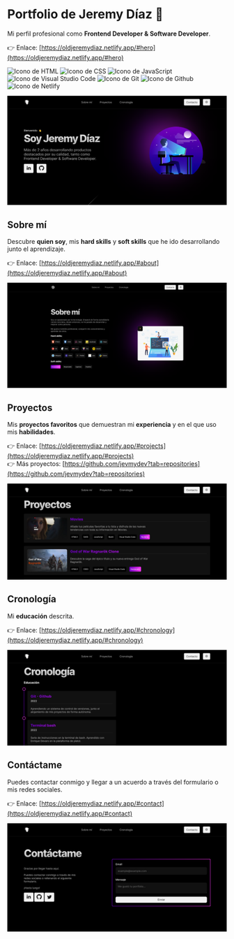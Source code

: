 # Portfolio de Jeremy Díaz 👋

Mi perfil profesional como **Frontend Developer & Software Developer**.

👉 Enlace: [https://oldjeremydiaz.netlify.app/#hero](https://oldjeremydiaz.netlify.app/#hero)

<p align="left">
  <img src="https://img.shields.io/badge/HTML5-E34F26?style=for-the-badge&logo=html5&logoColor=white" alt="Icono de HTML">
  <img src="https://img.shields.io/badge/CSS3-1572B6?style=for-the-badge&logo=css3&logoColor=white" alt="Icono de CSS">
  <img src="https://img.shields.io/badge/JavaScript-323330?style=for-the-badge&logo=javascript&logoColor=F7DF1E" alt="Icono de JavaScript">
  <img src="https://img.shields.io/badge/Visual_Studio_Code-0078D4?style=for-the-badge&logo=visual%20studio%20code&logoColor=white" alt="Icono de Visual Studio Code">
  <img src="https://img.shields.io/badge/GIT-E44C30?style=for-the-badge&logo=git&logoColor=white" alt="Icono de Git">
  <img src="https://img.shields.io/badge/GitHub-100000?style=for-the-badge&logo=github&logoColor=white" alt="Icono de Github">
  <img src="https://img.shields.io/badge/Netlify-00C7B7?style=for-the-badge&logo=netlify&logoColor=white" alt="Icono de Netlify">
</p>

![Hero del portfolio de Jeremy Díaz](./images/readme/hero.png)

## Sobre mí

Descubre **quien soy**, mis **hard skills** y **soft skills** que he ido desarrollando junto el aprendizaje.

👉 Enlace: [https://oldjeremydiaz.netlify.app/#about](https://oldjeremydiaz.netlify.app/#about)

![Sobre mí del portfolio de Jeremy Díaz](./images/readme/about.png)

## Proyectos

Mis **proyectos favoritos** que demuestran mi **experiencia** y en el que uso mis **habilidades**.

👉 Enlace: [https://oldjeremydiaz.netlify.app/#projects](https://oldjeremydiaz.netlify.app/#projects)  
👉 Más proyectos: [https://github.com/jevmydev?tab=repositories](https://github.com/jevmydev?tab=repositories)

![Proyectos del portfolio de Jeremy Díaz](./images/readme/projects.png)

## Cronología

Mi **educación** descrita.

👉 Enlace: [https://oldjeremydiaz.netlify.app/#chronology](https://oldjeremydiaz.netlify.app/#chronology)

![Cronología del portfolio de Jeremy Díaz](./images/readme/chronology.png)

## Contáctame

Puedes contactar conmigo y llegar a un acuerdo a través del formulario o mis redes sociales.

👉 Enlace: [https://oldjeremydiaz.netlify.app/#contact](https://oldjeremydiaz.netlify.app/#contact)

![Contacto en el portfolio de Jeremy Díaz](./images/readme/contact.png)
